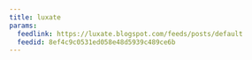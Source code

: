 ```yaml
---
title: luxate
params:
  feedlink: https://luxate.blogspot.com/feeds/posts/default
  feedid: 8ef4c9c0531ed058e48d5939c489ce6b
---
```

